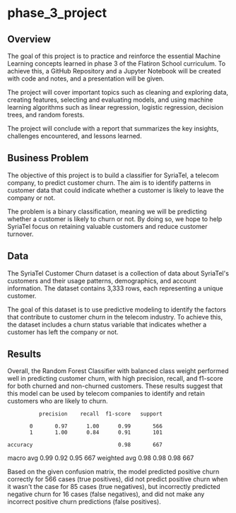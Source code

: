 # phase_3_project


## Overview

   The goal of this project is to practice and reinforce the essential Machine Learning concepts learned in phase 3 of the Flatiron School curriculum. To achieve this, a GitHub Repository and a Jupyter Notebook will be created with code and notes, and a presentation will be given.

   The project will cover important topics such as cleaning and exploring data, creating features, selecting and evaluating models, and using machine learning algorithms such as linear regression, logistic regression, decision trees, and random forests.

   The project will conclude with a report that summarizes the key insights, challenges encountered, and lessons learned.

## Business Problem

   The objective of this project is to build a classifier for SyriaTel, a telecom company, to predict customer churn. The aim is to identify patterns in customer data that could indicate whether a customer is likely to leave the company or not.

   The problem is a binary classification, meaning we will be predicting whether a customer is likely to churn or not. By doing so, we hope to help SyriaTel focus on retaining valuable customers and reduce customer turnover.

## Data

   The SyriaTel Customer Churn dataset is a collection of data about SyriaTel's customers and their usage patterns, demographics, and account information. The dataset contains 3,333 rows, each representing a unique customer.

   The goal of this dataset is to use predictive modeling to identify the factors that contribute to customer churn in the telecom industry. To achieve this, the dataset includes a churn status variable that indicates whether a customer has left the company or not.

## Results

   Overall, the Random Forest Classifier with balanced class weight performed well in predicting customer churn, with high precision, recall, and f1-score for both churned and non-churned customers. These results suggest that this model can be used by telecom companies to identify and retain customers who are likely to churn.

              precision    recall  f1-score   support

           0       0.97      1.00      0.99       566
           1       1.00      0.84      0.91       101

    accuracy                           0.98       667
   macro avg       0.99      0.92      0.95       667
weighted avg       0.98      0.98      0.98       667

  Based on the given confusion matrix, the model predicted positive churn correctly for 566 cases (true positives), did not predict positive churn when it wasn't the case for 85 cases (true negatives), but incorrectly predicted negative churn for 16 cases (false negatives), and did not make any incorrect positive churn predictions (false positives).
  

